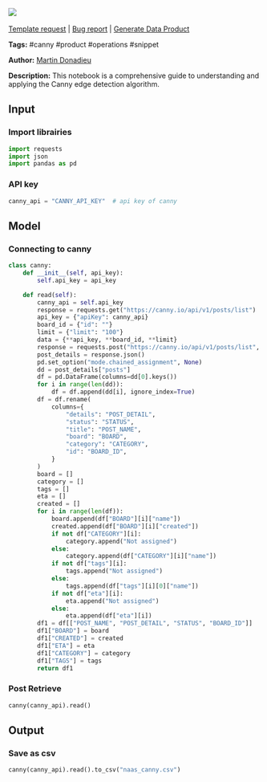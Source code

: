 <a href="https://app.naas.ai/user-redirect/naas/downloader?url=https://raw.githubusercontent.com/jupyter-naas/awesome-notebooks/master/Canny/Canny_Read.ipynb" target="_parent"><img src="https://naasai-public.s3.eu-west-3.amazonaws.com/Open_in_Naas_Lab.svg"/></a><br><br><a href="https://github.com/jupyter-naas/awesome-notebooks/issues/new?assignees=&labels=&template=template-request.md&title=Tool+-+Action+of+the+notebook+">Template request</a> | <a href="https://github.com/jupyter-naas/awesome-notebooks/issues/new?assignees=&labels=bug&template=bug_report.md&title=Canny+-+Read:+Error+short+description">Bug report</a> | <a href="https://app.naas.ai/user-redirect/naas/downloader?url=https://raw.githubusercontent.com/jupyter-naas/awesome-notebooks/master/Naas/Naas_Start_data_product.ipynb" target="_parent">Generate Data Product</a>

**Tags:** #canny #product #operations #snippet

**Author:** [Martin Donadieu](https://www.linkedin.com/in/martindonadieu)

**Description:** This notebook is a comprehensive guide to understanding and applying the Canny edge detection algorithm.

## Input

### Import librairies


```python
import requests
import json
import pandas as pd
```

### API key


```python
canny_api = "CANNY_API_KEY"  # api key of canny
```

## Model

### Connecting to canny


```python
class canny:
    def __init__(self, api_key):
        self.api_key = api_key

    def read(self):
        canny_api = self.api_key
        response = requests.get("https://canny.io/api/v1/posts/list")
        api_key = {"apiKey": canny_api}
        board_id = {"id": ""}
        limit = {"limit": "100"}
        data = {**api_key, **board_id, **limit}
        response = requests.post("https://canny.io/api/v1/posts/list", data)
        post_details = response.json()
        pd.set_option("mode.chained_assignment", None)
        dd = post_details["posts"]
        df = pd.DataFrame(columns=dd[0].keys())
        for i in range(len(dd)):
            df = df.append(dd[i], ignore_index=True)
        df = df.rename(
            columns={
                "details": "POST_DETAIL",
                "status": "STATUS",
                "title": "POST_NAME",
                "board": "BOARD",
                "category": "CATEGORY",
                "id": "BOARD_ID",
            }
        )
        board = []
        category = []
        tags = []
        eta = []
        created = []
        for i in range(len(df)):
            board.append(df["BOARD"][i]["name"])
            created.append(df["BOARD"][i]["created"])
            if not df["CATEGORY"][i]:
                category.append("Not assigned")
            else:
                category.append(df["CATEGORY"][i]["name"])
            if not df["tags"][i]:
                tags.append("Not assigned")
            else:
                tags.append(df["tags"][i][0]["name"])
            if not df["eta"][i]:
                eta.append("Not assigned")
            else:
                eta.append(df["eta"][i])
        df1 = df[["POST_NAME", "POST_DETAIL", "STATUS", "BOARD_ID"]]
        df1["BOARD"] = board
        df1["CREATED"] = created
        df1["ETA"] = eta
        df1["CATEGORY"] = category
        df1["TAGS"] = tags
        return df1
```

### Post Retrieve


```python
canny(canny_api).read()
```

## Output

### Save as csv


```python
canny(canny_api).read().to_csv("naas_canny.csv")
```
